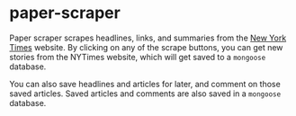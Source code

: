# paper-scraper

Paper scraper scrapes headlines, links, and summaries from the <a href = "nytimes.com">New York Times</a> website. By clicking on any of the scrape buttons, you can get new stories from the NYTimes website, which will get saved to a `mongoose` database.

You can also save headlines and articles for later, and comment on those saved articles. Saved articles and comments are also saved in a `mongoose` database.